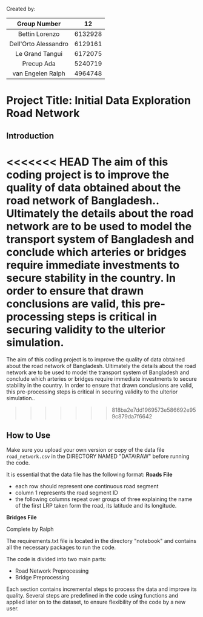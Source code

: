 Created by:

|Group Number|12|
|:---:|:-------:|
|Bettin Lorenzo| 6132928|
|Dell'Orto Alessandro| 6129161|
|Le Grand Tangui| 6172075|
|Precup Ada | 5240719 |
|van Engelen Ralph| 4964748|

# Project Title: Initial Data Exploration Road Network
## Introduction

<<<<<<< HEAD
The aim of this coding project is to improve the quality of data obtained about the road network of Bangladesh.. Ultimately the details about the road network are to be used to model the transport system of Bangladesh and conclude which arteries or bridges require immediate investments to secure stability in the country. In order to ensure that drawn conclusions are valid, this pre-processing steps is critical in securing validity to the ulterior simulation.
=======
The aim of this coding project is to improve the quality of data obtained about the road network of Bangladesh. Ultimately the details about the road network are to be used to model the transport system of Bangladesh and conclude which arteries or bridges require immediate investments to secure stability in the country. In order to ensure that drawn conclusions are valid, this pre-processing steps is critical in securing validity to the ulterior simulation..
>>>>>>> 818ba2e7dd1969573e586692e959c879da7f6642

## How to Use

Make sure you upload your own version or copy of the data file `road_network.csv` in the DIRECTORY NAMED "DATA\RAW" before running the code. 

It is essential that the data file has the following format:
**Roads File**
- each row should represent one continuous road segment
- column 1 represents the road segment ID
- the following columns repeat over groups of three explaining the name of the first LRP taken form the road, its latitude and its longitude. 

**Bridges File**

Complete by Ralph


The requirements.txt file is located in the directory "notebook" and contains all the necessary packages to run the code.


The code is divided into two main parts:
- Road Network Preprocessing
- Bridge Preprocessing

Each section contains incremental steps to process the data and improve its quality. Several steps are predefined in the code using functions and applied later on to the dataset, to ensure flexibility of the code by a new user.  